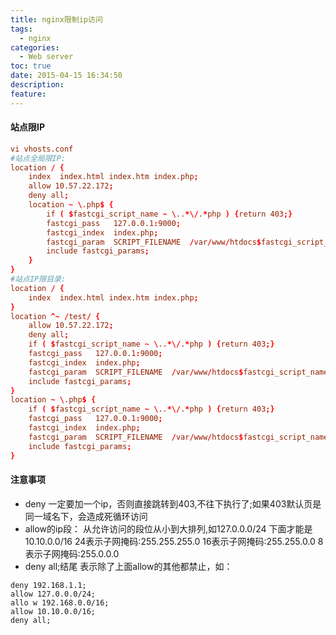 ```yaml
---
title: nginx限制ip访问
tags:
  - nginx
categories:
  - Web server
toc: true
date: 2015-04-15 16:34:50
description:
feature:
---
```


#### 站点限IP
``` conf
vi vhosts.conf
#站点全局限IP:
location / {
    index  index.html index.htm index.php;
    allow 10.57.22.172;
    deny all;
    location ~ \.php$ {
        if ( $fastcgi_script_name ~ \..*\/.*php ) {return 403;}
        fastcgi_pass   127.0.0.1:9000;
        fastcgi_index  index.php;
        fastcgi_param  SCRIPT_FILENAME  /var/www/htdocs$fastcgi_script_name;
        include fastcgi_params;
    }
}
#站点IP限目录:
location / {
    index  index.html index.htm index.php;
}
location ^~ /test/ {
    allow 10.57.22.172;
    deny all;
    if ( $fastcgi_script_name ~ \..*\/.*php ) {return 403;}
    fastcgi_pass   127.0.0.1:9000;
    fastcgi_index  index.php;
    fastcgi_param  SCRIPT_FILENAME  /var/www/htdocs$fastcgi_script_name;
    include fastcgi_params;
}
location ~ \.php$ {
    if ( $fastcgi_script_name ~ \..*\/.*php ) {return 403;}
    fastcgi_pass   127.0.0.1:9000;
    fastcgi_index  index.php;
    fastcgi_param  SCRIPT_FILENAME  /var/www/htdocs$fastcgi_script_name;
    include fastcgi_params;
}
```
<!-- more -->
#### 注意事项
* deny 一定要加一个ip，否则直接跳转到403,不往下执行了;如果403默认页是同一域名下，会造成死循环访问
* allow的ip段：
从允许访问的段位从小到大排列,如127.0.0.0/24 下面才能是10.10.0.0/16
24表示子网掩码:255.255.255.0
16表示子网掩码:255.255.0.0
8表示子网掩码:255.0.0.0
* deny all;结尾 表示除了上面allow的其他都禁止，如：
```
deny 192.168.1.1;
allow 127.0.0.0/24;
allo w 192.168.0.0/16;
allow 10.10.0.0/16;
deny all;
```